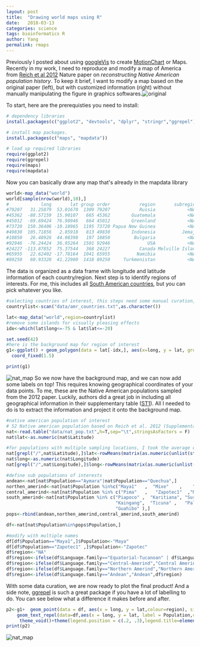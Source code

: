 ```yaml
---
layout: post
title:  "Drawing world maps using R"
date:   2018-03-13
categories: science
tags: bioinformatics R
author: Yang
permalink: rmaps
---
```

Previously I posted about using [googleVis](https://github.com/mages/googleVis)  to create [MotionChart]({{site.baseurl}}/MotionChart.html) or Maps. Recently in my work, I need to reproduce and modify a map of America from [Reich et al 2012](https://www.nature.com/articles/nature11258) Nature paper on *reconstructing Native American population history*. To keep it brief, I want to modify a map based on the original paper (left), but with customized information (right) without manually manipulating the figure in graphics softwares.![original]({{site.baseurl}}/assets/images/nat_map.png)

To start, here are the prerequisties you need to install:

```R
# dependency libraries
install.packages(c("ggplot2", "devtools", "dplyr", "stringr","ggrepel"))

# install map packages.
install.packages(c("maps", "mapdata"))

# load up required libraries
require(ggplot2)
require(ggrepel)
require(maps)
require(mapdata)
```

Now you can basically draw any map that's already in the mapdata library

```R
world<-map_data("world")
world[sample(nrow(world),10),]
#            long       lat group order           region       subregion
#79207   31.25879  53.01670  1309 79207           Russia            <NA>
#45362  -88.57159  15.90107   665 45362        Guatemala            <NA>
#45012  -69.69424  76.98946   664 45012        Greenland            <NA>
#73720  150.36406 -10.18965  1195 73720 Papua New Guinea            <NA>
#49830  105.71856   2.85918   813 49830        Indonesia          Jemaja
#10850   26.48926  44.08398   197 10850         Bulgaria            <NA>
#92946  -76.24424  36.95264  1501 92946              USA            <NA>
#24227 -113.87852  75.37544   368 24227           Canada Melville Island
#65955   22.62402 -17.78164  1041 65955          Namibia            <NA>
#89250   60.93320  41.22900  1418 89250     Turkmenistan            <NA>  
```

The data is organized as a data frame with longitude and latitude information of each country/region. Next step is to identify regions of interests. For me, this includes all [South American countries]({{site.baseurl}}/assets/data/amr_countries.txt), but you can pick whatever you like.

```R
#selecting countries of interest, this steps need some manual curation, some of the countries might have a different quoted name
countrylist<-scan("data/amr_countries.txt",as.character())

lat<-map_data("world",region=countrylist)
#remove some islands for visually pleasing effects
idx<-which(lat$long<=-75 & lat$lat<=-20)

set.seed(42)
#here is the background map for region of interest
g1<-ggplot() + geom_polygon(data = lat[-idx,], aes(x=long, y = lat, group = group),fill='NA',colour="black") +
  coord_fixed(1.5)

print(g1)
```
![nat_map]({{site.baseurl}}/assets/images/nat_plot_raw.png)
So we now have the background map, and we can now add some labels on top! This requires knowing geographical coordinates of your data points. To me, these are the Native American populations sampled from the 2012 paper. Luckily, authors did a great job in including all geographical information in their supplementary table ([ST1]({{site/baseurl}}/assets/data/nat_pop.txt)). All I needed to do is to extract the information and project it onto the background map.

```R
#native american population of interest
# 52 Native american population based on Reich et al. 2012 (Supplementary Table 1)
nat<-read.table("data/nat_pop.txt",h=T,sep="\t",stringsAsFactors = F)
nat$lat<-as.numeric(nat$Latitude)

#for populations with multiple sampling locations, I took the average of the two
nat[grepl("/",nat$Latitude),]$lat<-rowMeans(matrix(as.numeric(unlist(strsplit(nat[grepl("/",nat$Latitude),]$Latitude,"/"))),ncol=2,byrow=T))
nat$long<-as.numeric(nat$Longitude)
nat[grepl("/",nat$Longitude),]$long<-rowMeans(matrix(as.numeric(unlist(strsplit(nat[grepl("/",nat$Longitude),]$Longitude,"/"))),ncol=2,byrow=T))

#define sub populations of interests
andean<-nat[nat$Population=="Aymara"|nat$Population=="Quechua",]
northen_amerind<-nat[nat$Population %in%c("Maya1"   ,  "Mixe"    ,    "Kaqchikel"  ),]
central_amerind<-nat[nat$Population %in% c("Pima"   ,   "Zapotec1"  ,"Mixtec"    ,"Yaqui"  ,   "Chorotega" , "Tepehuano"),]
south_amerind<-nat[nat$Population %in% c("Piapoco" ,  "Karitiana", "Surui"    , "Wayuu"  ,   "Jamamadi" , "Parakana" , "Guarani" ,
                                         "Kaingang",  "Ticuna" ,   "Palikur",   "Toba"    ,  "Arara" ,    "Wichi"     ,"Chane"  ,  
                                         "Guahibo" ),]
pops<-rbind(andean,northen_amerind,central_amerind,south_amerind)

df<-nat[nat$Population%in%pops$Population,]

#modify with multiple names
df[df$Population=="Maya1",]$Population<-"Maya"
df[df$Population=="Zapotec1" ,]$Population<-"Zapotec"
df$region<-"NA"
df$region<-ifelse(df$Language.family=="Equatorial-Tucanoan" | df$Language.family=="Ge-Pano-Carib","Southern Amerindian",df$region)
df$region<-ifelse(df$Language.family=="Central-Amerind","Central Amerindian",df$region)
df$region<-ifelse(df$Language.family=="Northern Amerind","Northern Amerindian",df$region)
df$region<-ifelse(df$Language.family=="Andean","Andean",df$region)
```

With some data curation, we are now ready to plot the final product! And a side note, [ggrepel](https://cran.r-project.org/web/packages/ggrepel/vignettes/ggrepel.html) is such a great package if you have a lot of labelling to do. You can see below what a difference it makes before and after.

```R
p2<-g1+  geom_point(data = df, aes(x = long, y = lat,colour=region), size = 2)+
    geom_text_repel(data=df,aes(x = long, y = lat, label = Population,colour=region),box.padding = 0.4,point.padding = 0.25,size=4,show.legend=FALSE)+
     theme_void()+theme(legend.position = c(.2, .3),legend.title=element_blank(),legend.text = element_text( size = 12))
print(p2)
```

![nat_map]({{site/baseurl}}/assets/images/nat_map_final.png)
